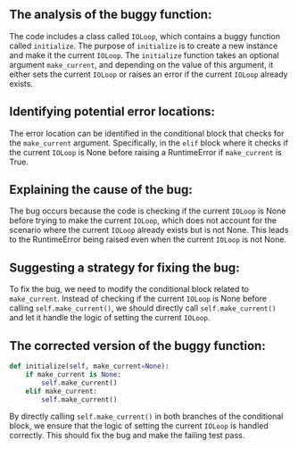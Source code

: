 ## The analysis of the buggy function:
The code includes a class called `IOLoop`, which contains a buggy function called `initialize`. The purpose of `initialize` is to create a new instance and make it the current `IOLoop`. The `initialize` function takes an optional argument `make_current`, and depending on the value of this argument, it either sets the current `IOLoop` or raises an error if the current `IOLoop` already exists.

## Identifying potential error locations:
The error location can be identified in the conditional block that checks for the `make_current` argument. Specifically, in the `elif` block where it checks if the current `IOLoop` is None before raising a RuntimeError if `make_current` is True.

## Explaining the cause of the bug:
The bug occurs because the code is checking if the current `IOLoop` is None before trying to make the current `IOLoop`, which does not account for the scenario where the current `IOLoop` already exists but is not None. This leads to the RuntimeError being raised even when the current `IOLoop` is not None.

## Suggesting a strategy for fixing the bug:
To fix the bug, we need to modify the conditional block related to `make_current`. Instead of checking if the current `IOLoop` is None before calling `self.make_current()`, we should directly call `self.make_current()` and let it handle the logic of setting the current `IOLoop`.

## The corrected version of the buggy function:
```python
def initialize(self, make_current=None):
    if make_current is None:
        self.make_current()
    elif make_current:
        self.make_current()
```

By directly calling `self.make_current()` in both branches of the conditional block, we ensure that the logic of setting the current `IOLoop` is handled correctly. This should fix the bug and make the failing test pass.
